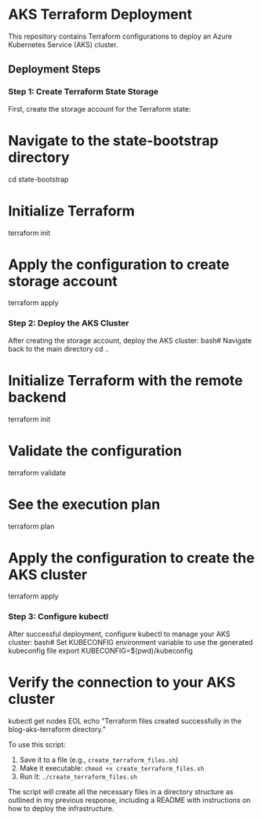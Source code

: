 # AKS Terraform Deployment

This repository contains Terraform configurations to deploy an Azure Kubernetes Service (AKS) cluster.

## Deployment Steps

### Step 1: Create Terraform State Storage

First, create the storage account for the Terraform state:

# Navigate to the state-bootstrap directory
cd state-bootstrap

# Initialize Terraform
terraform init

# Apply the configuration to create storage account
terraform apply


### Step 2: Deploy the AKS Cluster
After creating the storage account, deploy the AKS cluster:
bash# Navigate back to the main directory
cd ..

# Initialize Terraform with the remote backend
terraform init

# Validate the configuration
terraform validate

# See the execution plan
terraform plan

# Apply the configuration to create the AKS cluster
terraform apply
### Step 3: Configure kubectl
After successful deployment, configure kubectl to manage your AKS cluster:
bash# Set KUBECONFIG environment variable to use the generated kubeconfig file
export KUBECONFIG=$(pwd)/kubeconfig

# Verify the connection to your AKS cluster
kubectl get nodes
EOL
echo "Terraform files created successfully in the blog-aks-terraform directory."

To use this script:

1. Save it to a file (e.g., `create_terraform_files.sh`)
2. Make it executable: `chmod +x create_terraform_files.sh`
3. Run it: `./create_terraform_files.sh`

The script will create all the necessary files in a directory structure as outlined in my previous response, including a README with instructions on how to deploy the infrastructure.